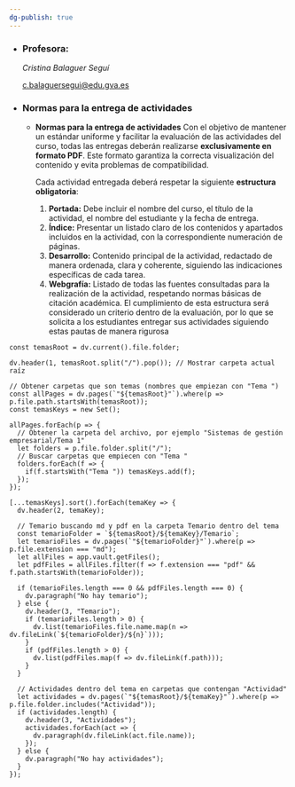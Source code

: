 ```yaml
---
dg-publish: true
---
```


 - ### Profesora:
    
    _Cristina Balaguer Seguí_
    
    c.balaguersegui@edu.gva.es

- ### Normas para la entrega de actividades
    - **Normas para la entrega de actividades**
        Con el objetivo de mantener un estándar uniforme y facilitar la evaluación de las actividades del curso, todas las entregas deberán realizarse **exclusivamente en formato PDF**. Este formato garantiza la correcta visualización del contenido y evita problemas de compatibilidad.
        
        Cada actividad entregada deberá respetar la siguiente **estructura obligatoria**:
        1. **Portada:** Debe incluir el nombre del curso, el título de la actividad, el nombre del estudiante y la fecha de entrega.
        2. **Índice:** Presentar un listado claro de los contenidos y apartados incluidos en la actividad, con la correspondiente numeración de páginas.
        3. **Desarrollo:** Contenido principal de la actividad, redactado de manera ordenada, clara y coherente, siguiendo las indicaciones específicas de cada tarea.
        4. **Webgrafía:** Listado de todas las fuentes consultadas para la realización de la actividad, respetando normas básicas de citación académica.
El cumplimiento de esta estructura será considerado un criterio dentro de la evaluación, por lo que se solicita a los estudiantes entregar sus actividades siguiendo estas pautas de manera rigurosa


```dataviewjs
const temasRoot = dv.current().file.folder;

dv.header(1, temasRoot.split("/").pop()); // Mostrar carpeta actual raíz

// Obtener carpetas que son temas (nombres que empiezan con "Tema ")
const allPages = dv.pages(`"${temasRoot}"`).where(p => p.file.path.startsWith(temasRoot));
const temasKeys = new Set();

allPages.forEach(p => {
  // Obtener la carpeta del archivo, por ejemplo "Sistemas de gestión empresarial/Tema 1"
  let folders = p.file.folder.split("/");
  // Buscar carpetas que empiecen con "Tema "
  folders.forEach(f => {
    if(f.startsWith("Tema ")) temasKeys.add(f);
  });
});

[...temasKeys].sort().forEach(temaKey => {
  dv.header(2, temaKey);

  // Temario buscando md y pdf en la carpeta Temario dentro del tema
  const temarioFolder = `${temasRoot}/${temaKey}/Temario`;
  let temarioFiles = dv.pages(`"${temarioFolder}"`).where(p => p.file.extension === "md");
  let allFiles = app.vault.getFiles();
  let pdfFiles = allFiles.filter(f => f.extension === "pdf" && f.path.startsWith(temarioFolder));

  if (temarioFiles.length === 0 && pdfFiles.length === 0) {
    dv.paragraph("No hay temario");
  } else {
    dv.header(3, "Temario");
    if (temarioFiles.length > 0) {
      dv.list(temarioFiles.file.name.map(n => dv.fileLink(`${temarioFolder}/${n}`)));
    }
    if (pdfFiles.length > 0) {
      dv.list(pdfFiles.map(f => dv.fileLink(f.path)));
    }
  }

  // Actividades dentro del tema en carpetas que contengan "Actividad"
  let actividades = dv.pages(`"${temasRoot}/${temaKey}"`).where(p => p.file.folder.includes("Actividad"));
  if (actividades.length) {
    dv.header(3, "Actividades");
    actividades.forEach(act => {
      dv.paragraph(dv.fileLink(act.file.name));
    });
  } else {
    dv.paragraph("No hay actividades");
  }
});

```
